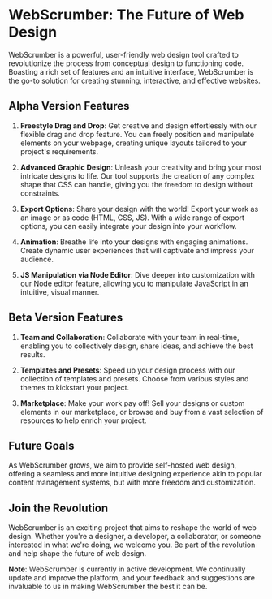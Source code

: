 # WebScrumber: The Future of Web Design

WebScrumber is a powerful, user-friendly web design tool crafted to revolutionize the process from conceptual design to functioning code. Boasting a rich set of features and an intuitive interface, WebScrumber is the go-to solution for creating stunning, interactive, and effective websites.

## Alpha Version Features

1. **Freestyle Drag and Drop**: Get creative and design effortlessly with our flexible drag and drop feature. You can freely position and manipulate elements on your webpage, creating unique layouts tailored to your project's requirements.

2. **Advanced Graphic Design**: Unleash your creativity and bring your most intricate designs to life. Our tool supports the creation of any complex shape that CSS can handle, giving you the freedom to design without constraints.

3. **Export Options**: Share your design with the world! Export your work as an image or as code (HTML, CSS, JS). With a wide range of export options, you can easily integrate your design into your workflow.

4. **Animation**: Breathe life into your designs with engaging animations. Create dynamic user experiences that will captivate and impress your audience.

5. **JS Manipulation via Node Editor**: Dive deeper into customization with our Node editor feature, allowing you to manipulate JavaScript in an intuitive, visual manner.

## Beta Version Features

1. **Team and Collaboration**: Collaborate with your team in real-time, enabling you to collectively design, share ideas, and achieve the best results.

2. **Templates and Presets**: Speed up your design process with our collection of templates and presets. Choose from various styles and themes to kickstart your project.

3. **Marketplace**: Make your work pay off! Sell your designs or custom elements in our marketplace, or browse and buy from a vast selection of resources to help enrich your project.

## Future Goals

As WebScrumber grows, we aim to provide self-hosted web design, offering a seamless and more intuitive designing experience akin to popular content management systems, but with more freedom and customization.

## Join the Revolution

WebScrumber is an exciting project that aims to reshape the world of web design. Whether you're a designer, a developer, a collaborator, or someone interested in what we're doing, we welcome you. Be part of the revolution and help shape the future of web design.

**Note**: WebScrumber is currently in active development. We continually update and improve the platform, and your feedback and suggestions are invaluable to us in making WebScrumber the best it can be.
